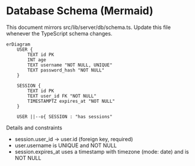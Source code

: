 # Database Schema (Mermaid)

This document mirrors src/lib/server/db/schema.ts. Update this file whenever the TypeScript schema changes.

```mermaid
erDiagram
    USER {
        TEXT id PK
        INT age
        TEXT username "NOT NULL, UNIQUE"
        TEXT password_hash "NOT NULL"
    }

    SESSION {
        TEXT id PK
        TEXT user_id FK "NOT NULL"
        TIMESTAMPTZ expires_at "NOT NULL"
    }

    USER ||--o{ SESSION : "has sessions"
```

Details and constraints
- session.user_id → user.id (foreign key, required)
- user.username is UNIQUE and NOT NULL
- session.expires_at uses a timestamp with timezone (mode: date) and is NOT NULL
